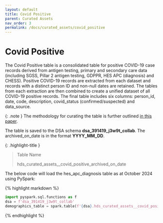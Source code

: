 ```yaml
---
layout: default
title: Covid Positive
parent: Curated Assets
nav_order: 3
permalink: /docs/curated_assets/covid_positive
---
```


# Covid Positive

The Covid Positive table is a consolidated table for positive COVID-19 case records derived from antigen testing, primary and secondary care data (including SGSS, Pillar 2 antigen testing, GDPPR, HES APC (diagnosis) and CHESS). Positive COVID-19 records are extracted from each dataset and records with a distinct person ID and non-null dates are retained. The tables from each extraction are then combined to create a unified dataset of all COVID-19 positive records. The final table includes six columns: person_id, date, code, description, covid_status (confirmed/suspected) and data_source. 

{: .note }
The methodology for curating the table is further outlined <a href="https://www.thelancet.com/journals/landig/article/PIIS2589-7500(22)00091-7/fulltext" target="_blank">in this paper</a>.


The table is saved to the DSA schema **dsa_391419_j3w9t_collab**. The archived_on_date is in the format **YYYY_MM_DD**.

{: .highlight-title }
> Table Name
>
> >
> hds_curated_assets__covid_positive_archived_on_date

The below code will load the hes_apc_diagnosis table as at October 2024 using PySpark:

{% highlight markdown %}
```python
import pyspark.sql.functions as f
dsa = f'dsa_391419_j3w9t_collab'
demographics_table = spark.table(f'{dsa}.hds_curated_assets__covid_positive_2024_10_01')
```
{% endhighlight %}
